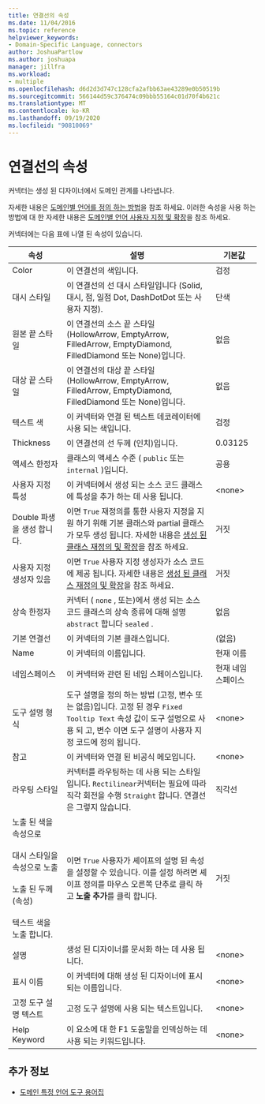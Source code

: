 ```yaml
---
title: 연결선의 속성
ms.date: 11/04/2016
ms.topic: reference
helpviewer_keywords:
- Domain-Specific Language, connectors
author: JoshuaPartlow
ms.author: joshuapa
manager: jillfra
ms.workload:
- multiple
ms.openlocfilehash: d6d2d3d747c128cfa2afbb63ae43289e0b50519b
ms.sourcegitcommit: 566144d59c376474c09bbb55164c01d70f4b621c
ms.translationtype: MT
ms.contentlocale: ko-KR
ms.lasthandoff: 09/19/2020
ms.locfileid: "90810069"
---
```

# <a name="properties-of-connectors"></a>연결선의 속성
커넥터는 생성 된 디자이너에서 도메인 관계를 나타냅니다.

 자세한 내용은 [도메인별 언어를 정의 하는 방법](../modeling/how-to-define-a-domain-specific-language.md)을 참조 하세요. 이러한 속성을 사용 하는 방법에 대 한 자세한 내용은 [도메인별 언어 사용자 지정 및 확장](../modeling/customizing-and-extending-a-domain-specific-language.md)을 참조 하세요.

 커넥터에는 다음 표에 나열 된 속성이 있습니다.

|속성|설명|기본값|
|-|-|-|
|Color|이 연결선의 색입니다.|검정|
|대시 스타일|이 연결선의 선 대시 스타일입니다 (Solid, 대시, 점, 일점 Dot, DashDotDot 또는 사용자 지정).|단색|
|원본 끝 스타일|이 연결선의 소스 끝 스타일 (HollowArrow, EmptyArrow, FilledArrow, EmptyDiamond, FilledDiamond 또는 None)입니다.|없음|
|대상 끝 스타일|이 연결선의 대상 끝 스타일 (HollowArrow, EmptyArrow, FilledArrow, EmptyDiamond, FilledDiamond 또는 None)입니다.|없음|
|텍스트 색|이 커넥터와 연결 된 텍스트 데코레이터에 사용 되는 색입니다.|검정|
|Thickness|이 연결선의 선 두께 (인치)입니다.|0.03125|
|액세스 한정자|클래스의 액세스 수준 ( `public` 또는 `internal` )입니다.|공용|
|사용자 지정 특성|이 커넥터에서 생성 되는 소스 코드 클래스에 특성을 추가 하는 데 사용 됩니다.|\<none>|
|Double 파생을 생성 합니다.|이면 `True` 재정의를 통한 사용자 지정을 지원 하기 위해 기본 클래스와 partial 클래스가 모두 생성 됩니다. 자세한 내용은 [생성 된 클래스 재정의 및 확장](../modeling/overriding-and-extending-the-generated-classes.md)을 참조 하세요.|거짓|
|사용자 지정 생성자 있음|이면 `True` 사용자 지정 생성자가 소스 코드에 제공 됩니다. 자세한 내용은 [생성 된 클래스 재정의 및 확장](../modeling/overriding-and-extending-the-generated-classes.md)을 참조 하세요.|거짓|
|상속 한정자|커넥터 ( `none` , 또는)에서 생성 되는 소스 코드 클래스의 상속 종류에 대해 설명 `abstract` 합니다 `sealed` .|없음|
|기본 연결선|이 커넥터의 기본 클래스입니다.|(없음)|
|Name|이 커넥터의 이름입니다.|현재 이름|
|네임스페이스|이 커넥터와 관련 된 네임 스페이스입니다.|현재 네임 스페이스|
|도구 설명 형식|도구 설명을 정의 하는 방법 (고정, 변수 또는 없음)입니다. 고정 된 경우 `Fixed Tooltip Text` 속성 값이 도구 설명으로 사용 되 고, 변수 이면 도구 설명이 사용자 지정 코드에 정의 됩니다.|\<none>|
|참고|이 커넥터와 연결 된 비공식 메모입니다.|\<none>|
|라우팅 스타일|커넥터를 라우팅하는 데 사용 되는 스타일입니다. `Rectilinear`커넥터는 필요에 따라 직각 회전을 수행 `Straight` 합니다. 연결선은 그렇지 않습니다.|직각선|
|노출 된 색을 속성으로<br /><br /> 대시 스타일을 속성으로 노출<br /><br /> 노출 된 두께 (속성)<br /><br /> 텍스트 색을 노출 합니다.|이면 `True` 사용자가 셰이프의 설명 된 속성을 설정할 수 있습니다. 이를 설정 하려면 셰이프 정의를 마우스 오른쪽 단추로 클릭 하 고 **노출 추가**를 클릭 합니다.|거짓|
|설명|생성 된 디자이너를 문서화 하는 데 사용 됩니다.|\<none>|
|표시 이름|이 커넥터에 대해 생성 된 디자이너에 표시 되는 이름입니다.|\<none>|
|고정 도구 설명 텍스트|고정 도구 설명에 사용 되는 텍스트입니다.|\<none>|
|Help Keyword|이 요소에 대 한 F1 도움말을 인덱싱하는 데 사용 되는 키워드입니다.|\<none>|

## <a name="see-also"></a>추가 정보

- [도메인 특정 언어 도구 용어집](/previous-versions/bb126564(v=vs.100))